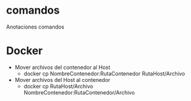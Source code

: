 # comandos
Anotaciones comandos

# Docker 
* Mover archivos del contenedor al Host
  * docker cp NombreContenedor:RutaContenedor RutaHost/Archivo
* Mover archivos del Host al contenedor
  * docker cp RutaHost/Archivo NombreContenedor:RutaContenedor/Archivo  
